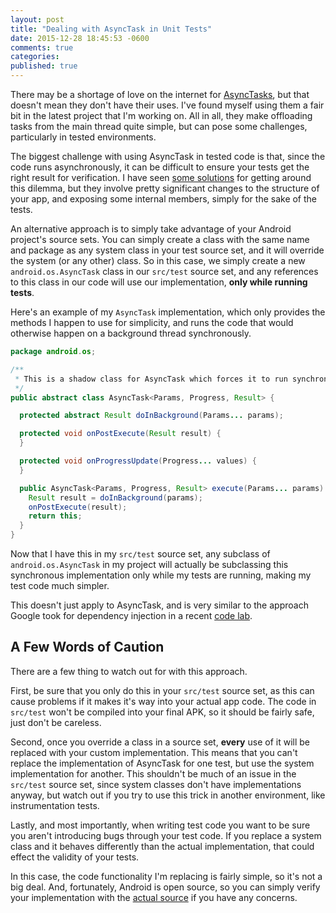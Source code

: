 ```yaml
---
layout: post
title: "Dealing with AsyncTask in Unit Tests"
date: 2015-12-28 18:45:53 -0600
comments: true
categories:
published: true
---
```

There may be a shortage of love on the internet for [AsyncTasks](https://developer.android.com/reference/android/os/AsyncTask.html), but that doesn't mean they don't have their uses.  I've found myself using them a fair bit in the latest project that I'm working on.  All in all, they make offloading tasks from the main thread quite simple, but can pose some challenges, particularly in tested environments.

The biggest challenge with using AsyncTask in tested code is that, since the code runs asynchronously, it can be difficult to ensure your tests get the right result for verification.  I have seen [some solutions](http://marcouberti.net/2015/07/11/mock-async-task-in-android-during-testing/) for getting around this dilemma, but they involve pretty significant changes to the structure of your app, and exposing some internal members, simply for the sake of the tests.

<!-- more -->

An alternative approach is to simply take advantage of your Android project's source sets.  You can simply create a class with the same name and package as any system class in your test source set, and it will override the system (or any other) class.  So in this case, we simply create a new `android.os.AsyncTask` class in our `src/test` source set, and any references to this class in our code will use our implementation, **only while running tests**.

Here's an example of my `AsyncTask` implementation, which only provides the methods I happen to use for simplicity, and runs the code that would otherwise happen on a background thread synchronously.

```java
package android.os;

/**
 * This is a shadow class for AsyncTask which forces it to run synchronously.
 */
public abstract class AsyncTask<Params, Progress, Result> {

  protected abstract Result doInBackground(Params... params);

  protected void onPostExecute(Result result) {
  }

  protected void onProgressUpdate(Progress... values) {
  }

  public AsyncTask<Params, Progress, Result> execute(Params... params) {
    Result result = doInBackground(params);
    onPostExecute(result);
    return this;
  }
}
```

Now that I have this in my `src/test` source set, any subclass of `android.os.AsyncTask` in my project will actually be subclassing this synchronous implementation only while my tests are running, making my test code much simpler.

This doesn't just apply to AsyncTask, and is very similar to the approach Google took for dependency injection in a recent [code lab](https://github.com/googlecodelabs/android-testing).

## A Few Words of Caution

There are a few thing to watch out for with this approach.

First, be sure that you only do this in your `src/test` source set, as this can cause problems if it makes it's way into your actual app code.  The code in `src/test` won't be compiled into your final APK, so it should be fairly safe, just don't be careless.

Second, once you override a class in a source set, **every** use of it will be replaced with your custom implementation.  This means that you can't replace the implementation of AsyncTask for one test, but use the system implementation for another.  This shouldn't be much of an issue in the `src/test` source set, since system classes don't have implementations anyway, but watch out if you try to use this trick in another environment, like instrumentation tests.

Lastly, and most importantly, when writing test code you want to be sure you aren't introducing bugs through your test code.  If you replace a system class and it behaves differently than the actual implementation, that could effect the validity of your tests.

In this case, the code functionality I'm replacing is fairly simple, so it's not a big deal.  And, fortunately, Android is open source, so you can simply verify your implementation with the [actual source](https://android.googlesource.com/platform/frameworks/base/+/refs/heads/master/core/java/android/os/AsyncTask.java) if you have any concerns.
